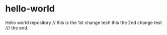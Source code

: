 # hello-world
Hello world repository 
// this is the 1st change  test!
this the 2nd change test 
/// the end.
